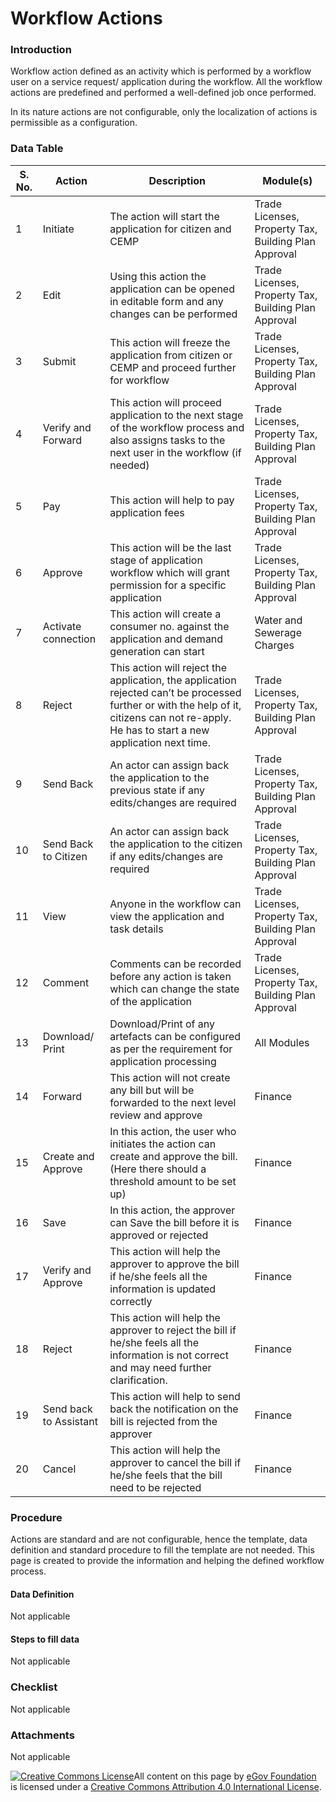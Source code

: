 # Workflow Actions

### Introduction

Workflow action defined as an activity which is performed by a workflow user on a service request/ application during the workflow. All the workflow actions are predefined and performed a well-defined job once performed.

In its nature actions are not configurable, only the localization of actions is permissible as a configuration.

### Data Table

| S. No. | Action                 | Description                                                                                                                                                                                  | Module(s)                                            |
| ------ | ---------------------- | -------------------------------------------------------------------------------------------------------------------------------------------------------------------------------------------- | ---------------------------------------------------- |
| 1      | Initiate               | The action will start the application for citizen and CEMP                                                                                                                                   | Trade Licenses, Property Tax, Building Plan Approval |
| 2      | Edit                   | Using this action the application can be opened in editable form and any changes can be performed                                                                                            | Trade Licenses, Property Tax, Building Plan Approval |
| 3      | Submit                 | This action will freeze the application from citizen or CEMP and proceed further for workflow                                                                                                | Trade Licenses, Property Tax, Building Plan Approval |
| 4      | Verify and Forward     | This action will proceed application to the next stage of the workflow process and also assigns tasks to the next user in the workflow (if needed)                                           | Trade Licenses, Property Tax, Building Plan Approval |
| 5      | Pay                    | This action will help to pay application fees                                                                                                                                                | Trade Licenses, Property Tax, Building Plan Approval |
| 6      | Approve                | This action will be the last stage of application workflow which will grant permission for a specific application                                                                            | Trade Licenses, Property Tax, Building Plan Approval |
| 7      | Activate connection    | This action will create a consumer no. against the application and demand generation can start                                                                                               | Water and Sewerage Charges                           |
| 8      | Reject                 | This action will reject the application, the application rejected can’t be processed further or with the help of it, citizens can not re-apply. He has to start a new application next time. | Trade Licenses, Property Tax, Building Plan Approval |
| 9      | Send Back              | An actor can assign back the application to the previous state if any edits/changes are required                                                                                             | Trade Licenses, Property Tax, Building Plan Approval |
| 10     | Send Back to Citizen   | An actor can assign back the application to the citizen if any edits/changes are required                                                                                                    | Trade Licenses, Property Tax, Building Plan Approval |
| 11     | View                   | Anyone in the workflow can view the application and task details                                                                                                                             | Trade Licenses, Property Tax, Building Plan Approval |
| 12     | Comment                | Comments can be recorded before any action is taken which can change the state of the application                                                                                            | Trade Licenses, Property Tax, Building Plan Approval |
| 13     | Download/ Print        | Download/Print of any artefacts can be configured as per the requirement for application processing                                                                                          | All Modules                                          |
| 14     | Forward                | This action will not create any bill but will be forwarded to the next level review and approve                                                                                              | Finance                                              |
| 15     | Create and Approve     | In this action, the user who initiates the action can create and approve the bill. (Here there should a threshold amount to be set up)                                                       | Finance                                              |
| 16     | Save                   | In this action, the approver can Save the bill before it is approved or rejected                                                                                                             | Finance                                              |
| 17     | Verify and Approve     | This action will help the approver to approve the bill if he/she feels all the information is updated correctly                                                                              | Finance                                              |
| 18     | Reject                 | This action will help the approver to reject the bill if he/she feels all the information is not correct and may need further clarification.                                                 | Finance                                              |
| 19     | Send back to Assistant | This action will help to send back the notification on the bill is rejected from the approver                                                                                                | Finance                                              |
| 20     | Cancel                 | This action will help the approver to cancel the bill if he/she feels that the bill need to be rejected                                                                                      | Finance                                              |

### Procedure

Actions are standard and are not configurable, hence the template, data definition and standard procedure to fill the template are not needed. This page is created to provide the information and helping the defined workflow process.

#### Data Definition

Not applicable

#### Steps to fill data

Not applicable

### Checklist

Not applicable

### Attachments

Not applicable

[![Creative Commons License](https://i.creativecommons.org/l/by/4.0/80x15.png)​](http://creativecommons.org/licenses/by/4.0/)All content on this page by [eGov Foundation](https://egov.org.in/) is licensed under a [Creative Commons Attribution 4.0 International License](http://creativecommons.org/licenses/by/4.0/).
